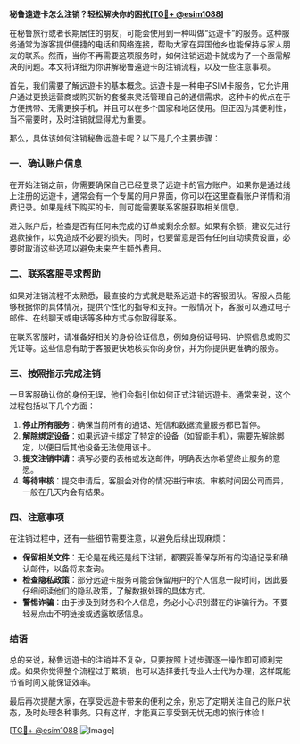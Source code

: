 **秘鲁遠遊卡怎么注销？轻松解决你的困扰[[TG💪+ @esim1088](https://t.me/s/esim1088)]**

在秘鲁旅行或者长期居住的朋友，可能会使用到一种叫做“远遊卡”的服务。这种服务通常为游客提供便捷的电话和网络连接，帮助大家在异国他乡也能保持与家人朋友的联系。然而，当你不再需要这项服务时，如何注销远遊卡就成为了一个亟需解决的问题。本文将详细为你讲解秘鲁遠遊卡的注销流程，以及一些注意事项。

首先，我们需要了解远遊卡的基本概念。远遊卡是一种电子SIM卡服务，它允许用户通过更换运营商或购买新的套餐来灵活管理自己的通信需求。这种卡的优点在于方便携带、无需更换手机，并且可以在多个国家和地区使用。但正因为其便利性，当不需要时，及时注销就显得尤为重要。

那么，具体该如何注销秘鲁远遊卡呢？以下是几个主要步骤：

### 一、确认账户信息

在开始注销之前，你需要确保自己已经登录了远遊卡的官方账户。如果你是通过线上注册的远遊卡，通常会有一个专属的用户界面，你可以在这里查看账户详情和消费记录。如果是线下购买的卡，则可能需要联系客服获取相关信息。

进入账户后，检查是否有任何未完成的订单或剩余余额。如果有余额，建议先进行退款操作，以免造成不必要的损失。同时，也要留意是否有任何自动续费设置，必要时取消这些选项以避免未来产生额外费用。

### 二、联系客服寻求帮助

如果对注销流程不太熟悉，最直接的方式就是联系远遊卡的客服团队。客服人员能够根据你的具体情况，提供个性化的指导和支持。一般情况下，客服可以通过电子邮件、在线聊天或电话等多种方式与你取得联系。

在联系客服时，请准备好相关的身份验证信息，例如身份证号码、护照信息或购买凭证等。这些信息有助于客服更快地核实你的身份，并为你提供更准确的服务。

### 三、按照指示完成注销

一旦客服确认你的身份无误，他们会指引你如何正式注销远遊卡。通常来说，这个过程包括以下几个方面：

1. **停止所有服务**：确保当前所有的通话、短信和数据流量服务都已暂停。
2. **解除绑定设备**：如果远遊卡绑定了特定的设备（如智能手机），需要先解除绑定，以便日后其他设备无法使用该卡。
3. **提交注销申请**：填写必要的表格或发送邮件，明确表达你希望终止服务的意愿。
4. **等待审核**：提交申请后，客服会对你的情况进行审核。审核时间因公司而异，一般在几天内会有结果。

### 四、注意事项

在注销过程中，还有一些细节需要注意，以避免后续出现麻烦：

- **保留相关文件**：无论是在线还是线下注销，都要妥善保存所有的沟通记录和确认邮件，以备将来查询。
- **检查隐私政策**：部分远遊卡服务可能会保留用户的个人信息一段时间，因此要仔细阅读他们的隐私政策，了解数据处理的具体方式。
- **警惕诈骗**：由于涉及到财务和个人信息，务必小心识别潜在的诈骗行为。不要轻易点击不明链接或透露敏感信息。

### 结语

总的来说，秘鲁远遊卡的注销并不复杂，只要按照上述步骤逐一操作即可顺利完成。如果你觉得整个流程过于繁琐，也可以选择委托专业人士代为办理，这样既能节省时间又能保证效率。

最后再次提醒大家，在享受远遊卡带来的便利之余，别忘了定期关注自己的账户状态，及时处理各种事务。只有这样，才能真正享受到无忧无虑的旅行体验！

[[TG💪+ @esim1088](https://t.me/s/esim1088) ![Image](https://i.postimg.cc/4NQfJmqS/Snipaste-2025-05-13-00-14-12.png)]